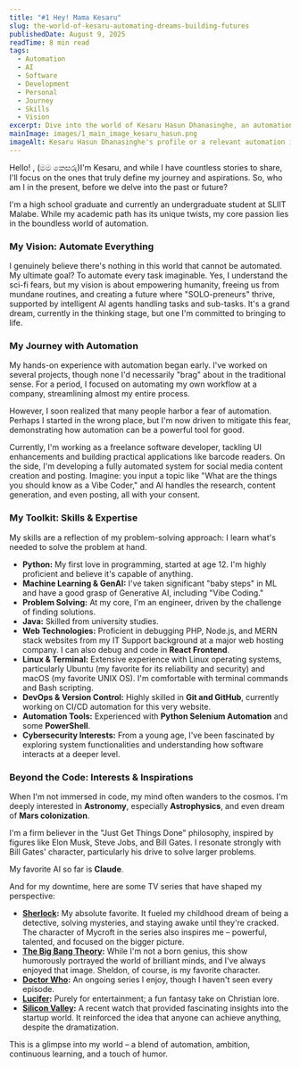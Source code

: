 ```yaml
---
title: "#1 Hey! Mama Kesaru"
slug: the-world-of-kesaru-automating-dreams-building-futures
publishedDate: August 9, 2025
readTime: 8 min read
tags:
  - Automation
  - AI
  - Software
  - Development
  - Personal
  - Journey
  - Skills
  - Vision
excerpt: Dive into the world of Kesaru Hasun Dhanasinghe, an automation enthusiast, AI visionary, and software developer. Discover his unique journey, skills, and aspirations for a fully automated future.
mainImage: images/1_main_image_kesaru_hasun.png
imageAlt: Kesaru Hasun Dhanasinghe's profile or a relevant automation image
---
```



Hello! , (මම කෙසරු)I'm Kesaru, and while I have countless stories to share, I'll focus on the ones that truly define my journey and aspirations. So, who am I in the present, before we delve into the past or future?

I'm a high school graduate and currently an undergraduate student at SLIIT Malabe. While my academic path has its unique twists, my core passion lies in the boundless world of automation.

### My Vision: Automate Everything

I genuinely believe there's nothing in this world that cannot be automated. My ultimate goal? To automate every task imaginable. Yes, I understand the sci-fi fears, but my vision is about empowering humanity, freeing us from mundane routines, and creating a future where "SOLO-preneurs" thrive, supported by intelligent AI agents handling tasks and sub-tasks. It's a grand dream, currently in the thinking stage, but one I'm committed to bringing to life.

### My Journey with Automation

My hands-on experience with automation began early. I've worked on several projects, though none I'd necessarily "brag" about in the traditional sense. For a period, I focused on automating my own workflow at a company, streamlining almost my entire process.

However, I soon realized that many people harbor a fear of automation. Perhaps I started in the wrong place, but I'm now driven to mitigate this fear, demonstrating how automation can be a powerful tool for good.

Currently, I'm working as a freelance software developer, tackling UI enhancements and building practical applications like barcode readers. On the side, I'm developing a fully automated system for social media content creation and posting. Imagine: you input a topic like "What are the things you should know as a Vibe Coder," and AI handles the research, content generation, and even posting, all with your consent.

### My Toolkit: Skills & Expertise

My skills are a reflection of my problem-solving approach: I learn what's needed to solve the problem at hand.

*   **Python:** My first love in programming, started at age 12. I'm highly proficient and believe it's capable of anything.
*   **Machine Learning & GenAI:** I've taken significant "baby steps" in ML and have a good grasp of Generative AI, including "Vibe Coding."
*   **Problem Solving:** At my core, I'm an engineer, driven by the challenge of finding solutions.
*   **Java:** Skilled from university studies.
*   **Web Technologies:** Proficient in debugging PHP, Node.js, and MERN stack websites from my IT Support background at a major web hosting company. I can also debug and code in **React Frontend**.
*   **Linux & Terminal:** Extensive experience with Linux operating systems, particularly Ubuntu (my favorite for its reliability and security) and macOS (my favorite UNIX OS). I'm comfortable with terminal commands and Bash scripting.
*   **DevOps & Version Control:** Highly skilled in **Git and GitHub**, currently working on CI/CD automation for this very website.
*   **Automation Tools:** Experienced with **Python Selenium Automation** and some **PowerShell**.
*   **Cybersecurity Interests:** From a young age, I've been fascinated by exploring system functionalities and understanding how software interacts at a deeper level.

### Beyond the Code: Interests & Inspirations

When I'm not immersed in code, my mind often wanders to the cosmos. I'm deeply interested in **Astronomy**, especially **Astrophysics**, and even dream of **Mars colonization**.

I'm a firm believer in the "Just Get Things Done" philosophy, inspired by figures like Elon Musk, Steve Jobs, and Bill Gates. I resonate strongly with Bill Gates' character, particularly his drive to solve larger problems.

My favorite AI so far is **Claude**.

And for my downtime, here are some TV series that have shaped my perspective:

*   **[Sherlock](https://www.imdb.com/title/tt1475582/):** My absolute favorite. It fueled my childhood dream of being a detective, solving mysteries, and staying awake until they're cracked. The character of Mycroft in the series also inspires me – powerful, talented, and focused on the bigger picture.
*   **[The Big Bang Theory](https://www.imdb.com/title/tt0898266/):** While I'm not a born genius, this show humorously portrayed the world of brilliant minds, and I've always enjoyed that image. Sheldon, of course, is my favorite character.
*   **[Doctor Who](https://www.imdb.com/title/tt0436889/):** An ongoing series I enjoy, though I haven't seen every episode.
*   **[Lucifer](https://www.imdb.com/title/tt4052886/):** Purely for entertainment; a fun fantasy take on Christian lore.
*   **[Silicon Valley](https://www.imdb.com/title/tt2575988/):** A recent watch that provided fascinating insights into the startup world. It reinforced the idea that anyone can achieve anything, despite the dramatization.

This is a glimpse into my world – a blend of automation, ambition, continuous learning, and a touch of humor.
